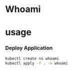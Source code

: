 # Whoami


# usage
### Deploy Application

```bash
kubectl create ns whoami
kubectl apply -f . -n whoami
```



